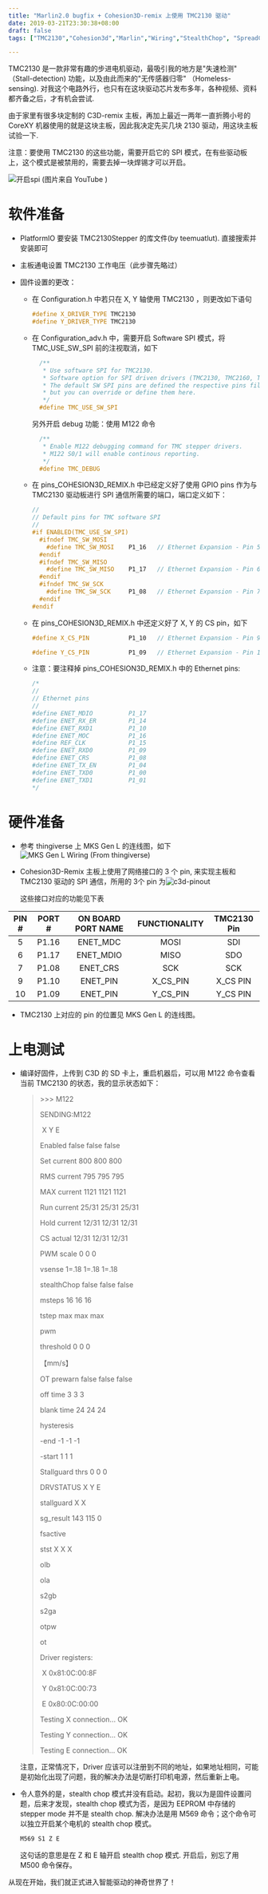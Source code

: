 ```yaml
---
title: "Marlin2.0 bugfix + Cohesion3D-remix 上使用 TMC2130 驱动"
date: 2019-03-21T23:30:38+08:00
draft: false
tags: ["TMC2130","Cohesion3d","Marlin","Wiring","StealthChop", "SpreadCycle"]

---
```


TMC2130 是一款非常有趣的步进电机驱动，最吸引我的地方是"失速检测" （Stall-detection) 功能，以及由此而来的"无传感器归零" （Homeless-sensing). 对我这个电路外行，也只有在这块驱动芯片发布多年，各种视频、资料都齐备之后，才有机会尝试. 

由于家里有很多块定制的 C3D-remix 主板，再加上最近一两年一直折腾小号的 CoreXY 机器使用的就是这块主板，因此我决定先买几块 2130 驱动，用这块主板试验一下. 

注意：要使用 TMC2130 的这些功能，需要开启它的 SPI 模式，在有些驱动板上，这个模式是被禁用的，需要去掉一块焊锡才可以开启。

![开启spi (图片来自 YouTube )](./images/open-spi.png)

# 软件准备

- PlatformIO 要安装 TMC2130Stepper 的库文件(by teemuatlut). 直接搜索并安装即可

- 主板通电设置 TMC2130 工作电压（此步骤先略过）

- 固件设置的更改：

  - 在 Configuration.h 中若只在 X, Y 轴使用 TMC2130 ，则更改如下语句

    ```c++
    #define X_DRIVER_TYPE TMC2130
    #define Y_DRIVER_TYPE TMC2130
    ```

  - 在 Configuration_adv.h 中，需要开启 Software SPI 模式，将 TMC_USE_SW_SPI 前的注视取消，如下

    ```c++
      /**
       * Use software SPI for TMC2130.
       * Software option for SPI driven drivers (TMC2130, TMC2160, TMC2660, TMC5130 and TMC5160).
       * The default SW SPI pins are defined the respective pins files,
       * but you can override or define them here.
       */
      #define TMC_USE_SW_SPI
    ```

    

    另外开启 debug 功能：使用 M122 命令

    ```c++
      /**
       * Enable M122 debugging command for TMC stepper drivers.
       * M122 S0/1 will enable continous reporting.
       */
      #define TMC_DEBUG
    ```

    

  - 在 pins_COHESION3D_REMIX.h 中已经定义好了使用 GPIO pins 作为与 TMC2130 驱动板进行 SPI 通信所需要的端口，端口定义如下：

    ```c++
    //
    // Default pins for TMC software SPI
    //
    #if ENABLED(TMC_USE_SW_SPI)
      #ifndef TMC_SW_MOSI
        #define TMC_SW_MOSI    P1_16   // Ethernet Expansion - Pin 5
      #endif
      #ifndef TMC_SW_MISO
        #define TMC_SW_MISO    P1_17   // Ethernet Expansion - Pin 6
      #endif
      #ifndef TMC_SW_SCK
        #define TMC_SW_SCK     P1_08   // Ethernet Expansion - Pin 7
      #endif
    #endif
    ```

  - 在 pins_COHESION3D_REMIX.h 中还定义好了 X, Y 的 CS pin，如下

    ```c++
    #define X_CS_PIN           P1_10   // Ethernet Expansion - Pin 9
    
    #define Y_CS_PIN           P1_09   // Ethernet Expansion - Pin 10
    ```

  - 注意：要注释掉 pins_COHESION3D_REMIX.h 中的 Ethernet pins:

    ```c++
    /*
    //
    // Ethernet pins
    //
    #define ENET_MDIO          P1_17
    #define ENET_RX_ER         P1_14
    #define ENET_RXD1          P1_10
    #define ENET_MOC           P1_16
    #define REF_CLK            P1_15
    #define ENET_RXD0          P1_09
    #define ENET_CRS           P1_08
    #define ENET_TX_EN         P1_04
    #define ENET_TXD0          P1_00
    #define ENET_TXD1          P1_01
    */
    ```

    

# 硬件准备

- 参考 thingiverse 上  MKS Gen L 的连线图，如下
  ![MKS Gen L Wiring (From thingiverse)](./images/mks-genl-wiring.png)

- Cohesion3D-Remix 主板上使用了网络接口的 3 个 pin, 来实现主板和 TMC2130 驱动的 SPI 通信，所用的 3个 pin 为![c3d-pinout](./images/c3d-pinout.png)

  这些接口对应的功能见下表

| PIN # | PORT # | ON BOARD PORT NAME | FUNCTIONALITY | TMC2130 Pin |
| :---: | :----: | :----------------: | :-----------: | :---------: |
|   5   | P1.16  |      ENET_MDC      |     MOSI      |     SDI     |
|   6   | P1.17  |     ENET_MDIO      |     MISO      |     SDO     |
|   7   | P1.08  |      ENET_CRS      |      SCK      |     SCK     |
|   9   | P1.10  |      ENET_PIN      |   X_CS_PIN    |  X_CS PIN   |
|  10   | P1.09  |      ENET_PIN      |   Y_CS_PIN    |  Y_CS PIN   |

- TMC2130 上对应的 pin 的位置见 MKS Gen L 的连线图。

# 上电测试

- 编译好固件，上传到 C3D 的 SD 卡上，重启机器后，可以用 M122 命令查看当前 TMC2130 的状态，我的显示状态如下：

  > \>>> M122
  >
  > SENDING:M122
  >
  > ​		X	Y	E
  >
  > Enabled		false	false	false
  >
  > Set current	800	800	800
  >
  > RMS current	795	795	795
  >
  > MAX current	1121	1121	1121
  >
  > Run current	25/31	25/31	25/31
  >
  > Hold current	12/31	12/31	12/31
  >
  > CS actual		12/31	12/31	12/31
  >
  > PWM scale	0	0	0
  >
  > vsense		1=.18	1=.18	1=.18
  >
  > stealthChop	false	false	false
  >
  > msteps		16	16	16
  >
  > tstep		max	max	max
  >
  > pwm
  >
  > threshold		0	0	0
  >
  > 【mm/s】		 	 	 
  >
  > OT prewarn	false	false	false
  >
  > off time		3	3	3
  >
  > blank time	24	24	24
  >
  > hysteresis
  >
  > -end		-1	-1	-1
  >
  > -start		1	1	1
  >
  > Stallguard thrs	0	0	0
  >
  > DRVSTATUS	X	Y	E
  >
  > stallguard		X	X
  >
  > sg_result		143	115	0
  >
  > fsactive
  >
  > stst		X	X	X
  >
  > olb
  >
  > ola
  >
  > s2gb
  >
  > s2ga
  >
  > otpw
  >
  > ot
  >
  > Driver registers:
  >
  > ​		X	0x81:0C:00:8F
  >
  > ​		Y	0x81:0C:00:73
  >
  > ​		E	0x80:0C:00:00
  >
  > Testing X connection... OK
  >
  > Testing Y connection... OK
  >
  > Testing E connection... OK

  注意，正常情况下，Driver 应该可以注册到不同的地址，如果地址相同，可能是初始化出现了问题，我的解决办法是切断打印机电源，然后重新上电。

- 令人意外的是，stealth chop 模式并没有启动。起初，我以为是固件设置问题，后来才发现，stealth chop 模式为否，是因为 EEPROM 中存储的 stepper mode 并不是 stealth chop. 解决办法是用 M569 命令；这个命令可以独立开启某个电机的 stealth chop 模式。

  ```c++
  M569 S1 Z E 
  ```

  这句话的意思是在 Z 和 E 轴开启 stealth chop 模式.  开启后，别忘了用 M500 命令保存。

从现在开始，我们就正式进入智能驱动的神奇世界了！